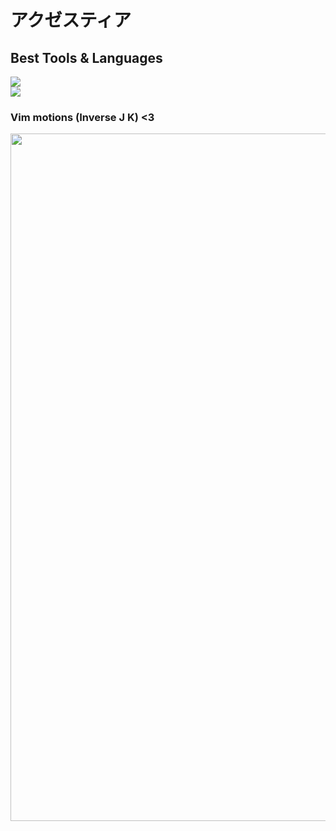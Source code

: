 # アクゼスティア

## Best Tools & Languages

[![](https://skillicons.dev/icons?i=arch,zig,bash,rust,ts,cpp)](https://skillicons.dev)
<br/>
[![](https://skillicons.dev/icons?i=figma,html,scss,wasm)](https://skillicons.dev)

### Vim motions (Inverse J K) <3

<img width=1100 src="https://rawgit.com/darcyparker/1886716/raw/vimModeStateDiagram.svg"/>
